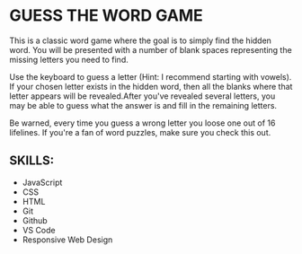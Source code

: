 # GUESS THE WORD GAME
This is a classic word game where the goal is to simply find the hidden word.
You will be presented with a number of blank spaces representing the missing letters you need to find.

Use the keyboard to guess a letter (Hint: I recommend starting with vowels).
If your chosen letter exists in the hidden word, then all the blanks where that letter appears will be revealed.After you've revealed several letters, you may be able to guess what the answer is and fill in the remaining letters.

Be warned, every time you guess a wrong letter you loose one out of 16 lifelines. If you're a fan of word puzzles, make sure you check this out.

## SKILLS: 
- JavaScript 
- CSS
- HTML
- Git
- Github
- VS Code
- Responsive Web Design